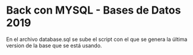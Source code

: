 # Back con MYSQL - Bases de Datos 2019

En el archivo database.sql se sube el script con el que se genera la última version de la base que se está usando.
